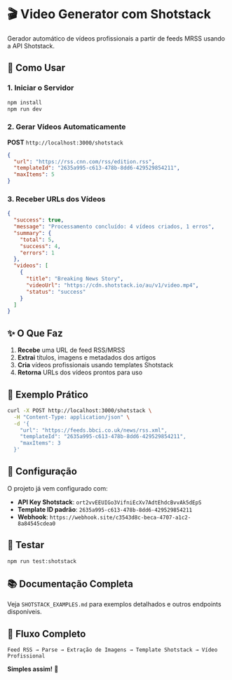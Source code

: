 # 🎬 Video Generator com Shotstack

Gerador automático de vídeos profissionais a partir de feeds MRSS usando a API Shotstack.

## 🚀 Como Usar

### 1. Iniciar o Servidor
```bash
npm install
npm run dev
```

### 2. Gerar Vídeos Automaticamente
**POST** `http://localhost:3000/shotstack`

```json
{
  "url": "https://rss.cnn.com/rss/edition.rss",
  "templateId": "2635a995-c613-478b-8dd6-429529854211",
  "maxItems": 5
}
```

### 3. Receber URLs dos Vídeos
```json
{
  "success": true,
  "message": "Processamento concluído: 4 vídeos criados, 1 erros",
  "summary": {
    "total": 5,
    "success": 4,
    "errors": 1
  },
  "videos": [
    {
      "title": "Breaking News Story",
      "videoUrl": "https://cdn.shotstack.io/au/v1/video.mp4",
      "status": "success"
    }
  ]
}
```

## ✨ O Que Faz

1. **Recebe** uma URL de feed RSS/MRSS
2. **Extrai** títulos, imagens e metadados dos artigos
3. **Cria** vídeos profissionais usando templates Shotstack
4. **Retorna** URLs dos vídeos prontos para uso

## 🎯 Exemplo Prático

```bash
curl -X POST http://localhost:3000/shotstack \
  -H "Content-Type: application/json" \
  -d '{
    "url": "https://feeds.bbci.co.uk/news/rss.xml",
    "templateId": "2635a995-c613-478b-8dd6-429529854211",
    "maxItems": 3
  }'
```

## 🔧 Configuração

O projeto já vem configurado com:
- **API Key Shotstack**: `ort2vvEEUIGo3VifniEcXv7AdtEhdcBvvAk5dEpS`
- **Template ID padrão**: `2635a995-c613-478b-8dd6-429529854211`
- **Webhook**: `https://webhook.site/c3543d8c-beca-4707-a1c2-8a84545cdea0`

## 🧪 Testar

```bash
npm run test:shotstack
```

## 📚 Documentação Completa

Veja `SHOTSTACK_EXAMPLES.md` para exemplos detalhados e outros endpoints disponíveis.

## 🔄 Fluxo Completo

```
Feed RSS → Parse → Extração de Imagens → Template Shotstack → Vídeo Profissional
```

**Simples assim!** 🎉 